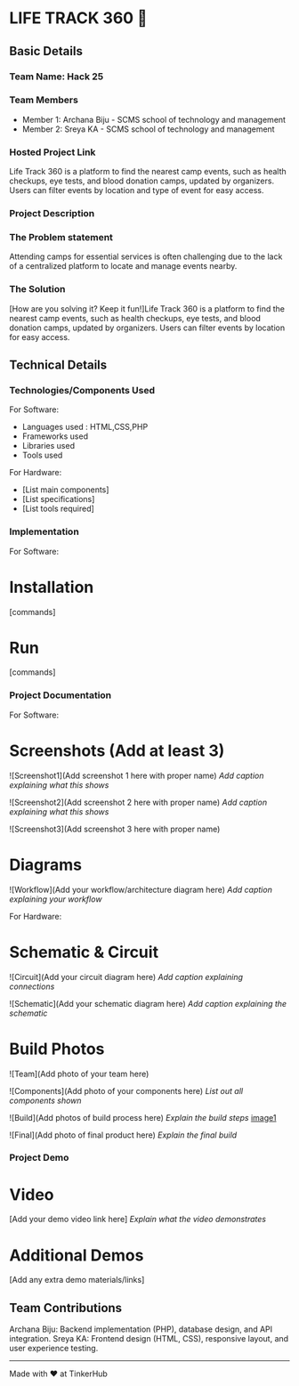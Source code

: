 # LIFE TRACK 360 🎯


## Basic Details
### Team Name: Hack 25


### Team Members
- Member 1: Archana Biju - SCMS school of technology and management
- Member 2: Sreya KA - SCMS school of technology and management

### Hosted Project Link
Life Track 360 is a platform to find the nearest camp events, such as health checkups, eye tests, and blood donation camps, updated by organizers. Users can filter events by location and type of event for easy access.

### Project Description

### The Problem statement
Attending camps for essential services is often challenging due to the lack of a centralized platform to locate and manage events nearby.

### The Solution
[How are you solving it? Keep it fun!]Life Track 360 is a platform to find the nearest camp events, such as health checkups, eye tests, and blood donation camps, updated by organizers. Users can filter events by location for easy access. 
## Technical Details
### Technologies/Components Used
For Software:
- Languages used : HTML,CSS,PHP
- Frameworks used
- Libraries used
- Tools used 

For Hardware:
- [List main components]
- [List specifications]
- [List tools required]

### Implementation
For Software:
# Installation
[commands]

# Run
[commands]

### Project Documentation
For Software:

# Screenshots (Add at least 3)
![Screenshot1](Add screenshot 1 here with proper name)
*Add caption explaining what this shows*

![Screenshot2](Add screenshot 2 here with proper name)
*Add caption explaining what this shows*

![Screenshot3](Add screenshot 3 here with proper name)




# Diagrams
![Workflow](Add your workflow/architecture diagram here)
*Add caption explaining your workflow*

For Hardware:

# Schematic & Circuit
![Circuit](Add your circuit diagram here)
*Add caption explaining connections*

![Schematic](Add your schematic diagram here)
*Add caption explaining the schematic*

# Build Photos
![Team](Add photo of your team here)


![Components](Add photo of your components here)
*List out all components shown*

![Build](Add photos of build process here)
*Explain the build steps*
[image1](2.jpg)

![Final](Add photo of final product here)
*Explain the final build*

### Project Demo
# Video
[Add your demo video link here]
*Explain what the video demonstrates*

# Additional Demos
[Add any extra demo materials/links]

## Team Contributions
Archana Biju: Backend implementation (PHP), database design, and API integration.
Sreya KA: Frontend design (HTML, CSS), responsive layout, and user experience testing.

---
Made with ❤️ at TinkerHub

